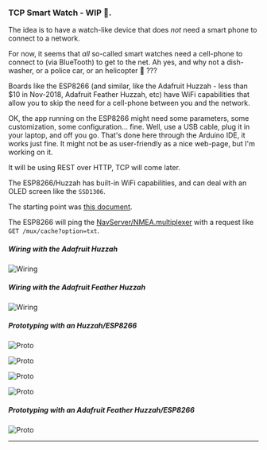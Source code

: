 ### TCP Smart Watch - WIP 🚧.
The idea is to have a watch-like device that does _not_ need a smart phone to connect to a network.

For now, it seems that _all_ so-called smart watches need a cell-phone to connect to (via BlueTooth) to get to the net.
Ah yes, and why not a dish-washer, or a police car, or an helicopter 🚁 ???

Boards like the ESP8266 (and similar, like the Adafruit Huzzah - less than $10 in Nov-2018, Adafruit Feather Huzzah, etc) have WiFi capabilities that allow you to skip the need for a
cell-phone between you and the network.

OK, the app running on the ESP8266 might need some parameters, some customization, some configuration... fine.
Well, use a USB cable, plug it in your laptop, and off you go.
That's done here through the Arduino IDE, it works just fine.
It might not be as user-friendly as a nice web-page, but I'm working on it.

It will be using REST over HTTP, TCP will come later.

The ESP8266/Huzzah has built-in WiFi capabilities, and can deal with an OLED screen like the `SSD1306`.

The starting point was [this document](https://learn.adafruit.com/huzzah-weather-display?view=all).

The ESP8266 will ping the [NavServer/NMEA.multiplexer](https://github.com/OlivierLD/raspberry-coffee/blob/master/NMEA.multiplexer/README.md) with a request like `GET /mux/cache?option=txt`.

##### Wiring with the Adafruit Huzzah
![Wiring](./TCP.watch_bb.png)

##### Wiring with the Adafruit Feather Huzzah
![Wiring](./TCP.watch.feather_bb.png)

##### Prototyping with an Huzzah/ESP8266
![Proto](./prototyping.01.jpg)

![Proto](./prototyping.02.jpg)

![Proto](./prototyping.03.jpg)

![Proto](./prototyping.04.jpg)

##### Prototyping with an Adafruit Feather Huzzah/ESP8266
![Proto](./prototyping.feather.01.jpg)

---
